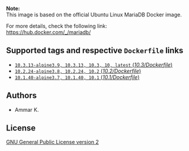 **Note:**  
This image is based on the official Ubuntu Linux MariaDB Docker image.

For more details, check the following link:  
https://hub.docker.com/_/mariadb/

## Supported tags and respective `Dockerfile` links

* [`10.3.13-alpine3.9, 10.3.13, 10.3, 10, latest` (*10.3/Dockerfile*)](https://github.com/akai-z/docker-alpine-mariadb/blob/master/10.3/Dockerfile)
* [`10.2.24-alpine3.8, 10.2.24, 10.2` (*10.2/Dockerfile*)](https://github.com/akai-z/docker-alpine-mariadb/blob/master/10.2/Dockerfile)
* [`10.1.40-alpine3.7, 10.1.40, 10.1` (*10.1/Dockerfile*)](https://github.com/akai-z/docker-alpine-mariadb/blob/master/10.1/Dockerfile)

## Authors

* Ammar K.

## License

[GNU General Public License version 2](https://github.com/akai-z/docker-alpine-mariadb/blob/master/LICENSE)
